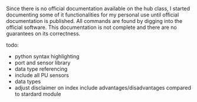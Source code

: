 
Since there is no official documentation available on the hub class, I started documenting some of it functionalities for my personal use until official documentation is published. All commands are found by digging into the official software. This documentation is not complete and there are no guarantees on its correctness. 

todo:

*  python syntax highlighting
*  port and sensor library
*  data type referencing
*  include all PU sensors
*  data types
*  adjust disclaimer on index include advantages/disadvantages compared to stardard module